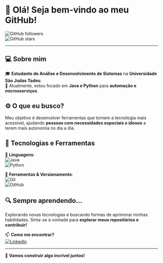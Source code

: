 # 👋 Olá! Seja bem-vindo ao meu GitHub!  

![GitHub followers](https://img.shields.io/github/followers/GuilhermeSilvaRocha?style=social)  
![GitHub stars](https://img.shields.io/github/stars/GuilhermeSilvaRocha?style=social)  

---

## 💻 Sobre mim  
🎓 **Estudante de Análise e Desenvolvimento de Sistemas** na **Universidade São Judas Tadeu**.  
🔧 Atualmente, estou focado em **Java e Python** para **automação e microsserviços**.  

## ⚙️ O que eu busco?  
Meu objetivo é desenvolver ferramentas que tornem a tecnologia mais acessível, ajudando **pessoas com necessidades especiais e idosos** a terem mais autonomia no dia a dia.  

## 🚀 Tecnologias e Ferramentas  
📌 **Linguagens**:  
![Java](https://img.shields.io/badge/Java-%23ED8B00.svg?style=for-the-badge&logo=openjdk&logoColor=white)  
![Python](https://img.shields.io/badge/Python-3776AB?style=for-the-badge&logo=python&logoColor=white)  

📌 **Ferramentas & Versionamento**:  
![Git](https://img.shields.io/badge/Git-F05032?style=for-the-badge&logo=git&logoColor=white)  
![GitHub](https://img.shields.io/badge/GitHub-181717?style=for-the-badge&logo=github&logoColor=white)  

## 🔍 Sempre aprendendo...  
Explorando novas tecnologias e buscando formas de aprimorar minhas habilidades. Sinta-se à vontade para **explorar meus repositórios e contribuir!**  

📫 **Como me encontrar?**  
[![LinkedIn](https://img.shields.io/badge/LinkedIn-0A66C2?style=for-the-badge&logo=linkedin&logoColor=white)](https://www.linkedin.com/in/guilherme-silva-rocha-39638b274)  

---

🚀 **Vamos construir algo incrível juntos!**  

